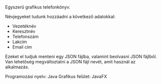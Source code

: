 Egyszerű grafikus telefonkönyv.

Névjegyeket tudunk hozzáadni a következő adatokkal:
- Vezetéknév
- Keresztnév
- Telefonszám
- Lakcím
- Email cím

Ezeket el tudjuk menteni egy JSON fájlba, valamint beolvasni JSON fájlból.
Van lehetőség megváltoztatni a JSON fájl nevét, amit használ az alkalmazás.

Programozási nyelv: Java
Grafikus felület: JavaFX
